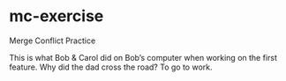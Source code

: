 # mc-exercise

Merge Conflict Practice

This is what Bob & Carol did on Bob’s computer when working on the first feature.
Why did the dad cross the road? To go to work.
    